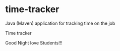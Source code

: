 # time-tracker
Java (Maven) application for tracking time on the job

Time tracker

Good Night love Students!!!
